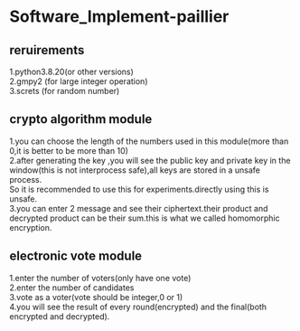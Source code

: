 # Software_Implement-paillier
## reruirements
1.python3.8.20(or other versions)  
2.gmpy2 (for large integer operation)  
3.screts (for random number)  

## crypto algorithm module
1.you can choose the length of the numbers used in this module(more than 0,it is better to be more than 10)  
2.after generating the key ,you will see the public key and private key in the window(this is not interprocess safe),all keys are stored in a unsafe process.  
So it is recommended to use this for experiments.directly using this is unsafe.   
3.you can enter 2 message and see their ciphertext.their product and decrypted product can be their sum.this is what we called homomorphic encryption.  

## electronic vote module
1.enter the number of voters(only have one vote)  
2.enter the number of candidates  
3.vote as a voter(vote should be integer,0 or 1)  
4.you will see the result of every round(encrypted) and the final(both encrypted and decrypted).  
